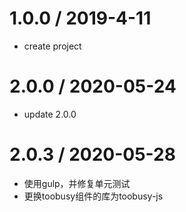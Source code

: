1.0.0 / 2019-4-11
=================
  * create project

2.0.0 / 2020-05-24
=================
  * update 2.0.0

2.0.3 / 2020-05-28
=================
  * 使用gulp，并修复单元测试
  * 更换toobusy组件的库为toobusy-js